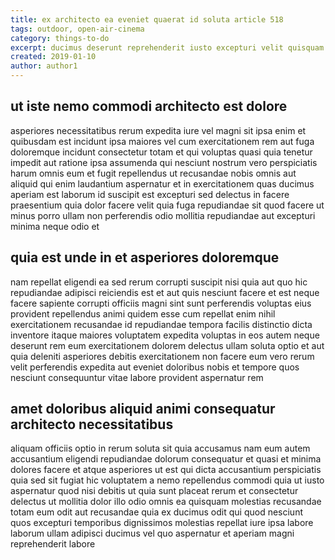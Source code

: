 ```yaml
---
title: ex architecto ea eveniet quaerat id soluta article 518
tags: outdoor, open-air-cinema
category: things-to-do
excerpt: ducimus deserunt reprehenderit iusto excepturi velit quisquam
created: 2019-01-10
author: author1
---
```


## ut iste nemo commodi architecto est dolore

asperiores necessitatibus rerum expedita iure vel magni sit ipsa enim et quibusdam est incidunt ipsa maiores vel cum exercitationem rem aut fuga doloremque incidunt consectetur totam et qui voluptas quasi quia tenetur impedit aut ratione ipsa assumenda qui nesciunt nostrum vero perspiciatis harum omnis eum et fugit repellendus ut recusandae nobis omnis aut aliquid qui enim laudantium aspernatur et in exercitationem quas ducimus aperiam est laborum id suscipit est excepturi sed delectus in facere praesentium quia dolor facere velit quia fuga repudiandae sit quod facere ut minus porro ullam non perferendis odio mollitia repudiandae aut excepturi minima neque odio et

## quia est unde in et asperiores doloremque

nam repellat eligendi ea sed rerum corrupti suscipit nisi quia aut quo hic repudiandae adipisci reiciendis est et aut quis nesciunt facere et est neque facere sapiente corrupti officiis magni sint sunt perferendis voluptas eius provident repellendus animi quidem esse cum repellat enim nihil exercitationem recusandae id repudiandae tempora facilis distinctio dicta inventore itaque maiores voluptatem expedita voluptas in eos autem neque deserunt rem eum exercitationem dolorem delectus ullam soluta optio et aut quia deleniti asperiores debitis exercitationem non facere eum vero rerum velit perferendis expedita aut eveniet doloribus nobis et tempore quos nesciunt consequuntur vitae labore provident aspernatur rem

## amet doloribus aliquid animi consequatur architecto necessitatibus

aliquam officiis optio in rerum soluta sit quia accusamus nam eum autem accusantium eligendi repudiandae dolorum consequatur et quasi et minima dolores facere et atque asperiores ut est qui dicta accusantium perspiciatis quia sed sit fugiat hic voluptatem a nemo repellendus commodi quia ut iusto aspernatur quod nisi debitis ut quia sunt placeat rerum et consectetur delectus ut mollitia dolor illo odio omnis ea quisquam molestias recusandae totam eum odit aut recusandae quia ex ducimus odit qui quod nesciunt quos excepturi temporibus dignissimos molestias repellat iure ipsa labore laborum ullam adipisci ducimus vel quo aspernatur et aperiam magni reprehenderit labore
